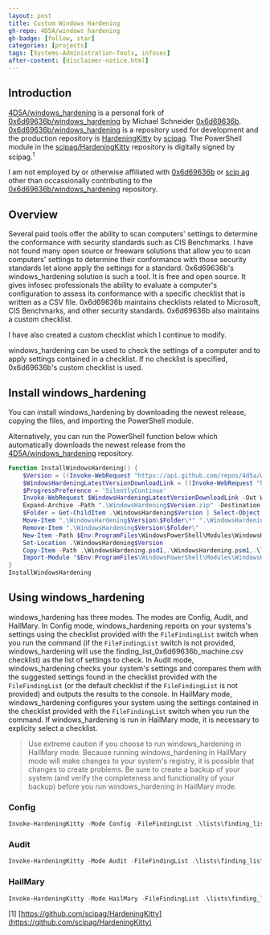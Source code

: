 ```yaml
---
layout: post
title: Custom Windows Hardening
gh-repo: 4D5A/windows_hardening
gh-badge: [follow, star]
categories: [projects]
tags: [Systems-Administration-Tools, infosec]
after-content: [disclaimer-notice.html]
---
```

## Introduction

[4D5A/windows_hardening](https://github.com/4D5A/windows_hardening) is a personal fork of [0x6d69636b/windows_hardening](https://github.com/0x6d69636b/windows_hardening) by Michael Schneider [0x6d69636b](https://github.com/0x6d69636b). [0x6d69636b/windows_hardening](https://github.com/0x6d69636b/windows_hardening) is a repository used for development and the production repository is [HardeningKitty](https://github.com/scipag/HardeningKitty) by [scipag](https://github.com/scipag). The PowerShell module in the [scipag/HardeningKitty](https://github.com/scipag/HardeningKitty) repository is digitally signed by scipag.<sup>1</sup>

I am not employed by or otherwise affiliated with [0x6d69636b](https://github.com/0x6d69636b) or [scip ag](https://github.com/scipag) other than occassionally contributing to the [0x6d69636b/windows_hardening](https://github.com/0x6d69636b/windows_hardening) repository.

## Overview

Several paid tools offer the ability to scan computers' settings to determine the conformance with security standards such as CIS Benchmarks. I have not found many open source or freeware solutions that allow you to scan computers' settings to determine their conformance with those security standards let alone apply the settings for a standard. 0x6d69636b's windows_hardening solution is such a tool. It is free and open source. It gives infosec professionals the ability to evaluate a computer's configuration to assess its conformance with a specific checklist that is written as a CSV file. 0x6d69636b maintains checklists related to Microsoft, CIS Benchmarks, and other security standards. 0x6d69636b also maintains a custom checklist.

I have also created a custom checklist which I continue to modify.

windows_hardening can be used to check the settings of a computer and to apply settings contained in a checklist. If no checklist is specified, 0x6d69636b's custom checklist is used.

## Install windows_hardening

You can install windows_hardening by downloading the newest release, copying the files, and importing the PowerShell module.

Alternatively, you can run the PowerShell function below which automatically downloads the newest release from the [4D5A/windows_hardening](https://github.com/4D5A/windows_hardening) repository.

```powershell
Function InstallWindowsHardening() {
    $Version = ((Invoke-WebRequest "https://api.github.com/repos/4d5a/windows_hardening/releases/latest" -UseBasicParsing) | ConvertFrom-Json).Name
    $WindowsHardeningLatestVersionDownloadLink = ((Invoke-WebRequest "https://api.github.com/repos/4d5a/windows_hardening/releases/latest" -UseBasicParsing) | ConvertFrom-Json).zipball_url
    $ProgressPreference = 'SilentlyContinue'
    Invoke-WebRequest $WindowsHardeningLatestVersionDownloadLink -Out WindowsHardening$Version.zip
    Expand-Archive -Path ".\WindowsHardening$Version.zip" -Destination ".\WindowsHardening$Version" -Force
    $Folder = Get-ChildItem .\WindowsHardening$Version | Select-Object Name -ExpandProperty Name
    Move-Item ".\WindowsHardening$Version\$Folder\*" ".\WindowsHardening$Version\"
    Remove-Item ".\WindowsHardening$Version\$Folder\"
    New-Item -Path $Env:ProgramFiles\WindowsPowerShell\Modules\WindowsHardening\$Version -ItemType Directory
    Set-Location .\WindowsHardening$Version
    Copy-Item -Path .\WindowsHardening.psd1,.\WindowsHardening.psm1,.\lists\ -Destination $Env:ProgramFiles\WindowsPowerShell\Modules\WindowsHardening\$Version\ -Recurse
    Import-Module "$Env:ProgramFiles\WindowsPowerShell\Modules\WindowsHardening\$Version\WindowsHardening.psm1"
}
InstallWindowsHardening
```

## Using windows_hardening
windows_hardening has three modes. The modes are Config, Audit, and HailMary. In Config mode, windows_hardening reports on your systems's settings using the checklist provided with the ```FileFindingList``` switch when you run the command (if the ```FileFindingList``` switch is not provided, windows_hardening will use the finding_list_0x6d69636b_machine.csv checklist) as the list of settings to check. In Audit mode, windows_hardening checks your system's settings and compares them with the suggested settings found in the checklist provided with the ```FileFindingList``` (or the default checklist if the ```FileFindingList``` is not provided) and outputs the results to the console. In HailMary mode, windows_hardening configures your system using the settings contained in the checklist provided with the ```FileFindingList``` switch when you run the command. If windows_hardening is run in HailMary mode, it is necessary to explicity select a checklist.

> Use extreme caution if you choose to run windows_hardening in HailMary mode. Because running windows_hardening in HailMary mode will make changes to your system's registry, it is possible that changes to create problems. Be sure to create a backup of your system (and verify the completeness and functionality of your backup) before you run windows_hardening in HailMary mode.

### Config
```powershell
Invoke-HardeningKitty -Mode Config -FileFindingList .\lists\finding_list_4d5a_machine.csv -Log -Report
```

### Audit
```powershell
Invoke-HardeningKitty -Mode Audit -FileFindingList .\lists\finding_list_4d5a_machine.csv -Log -Report
```

### HailMary
```powershell
Invoke-HardeningKitty -Mode HailMary -FileFindingList .\lists\finding_list_4d5a_machine.csv -Log -Report
```

[1] [https://github.com/scipag/HardeningKitty](https://github.com/scipag/HardeningKitty)

